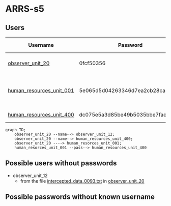 # ARRS-s5

## Users
| Username | Password | Name | Unlock time | Status |
|----------|----------|------|-------------|--------|
| [observer_unit_20](./Users/observer_unit_20.md) | 0fcf50356 | - | Start of the event | Solved |
| [human_resources_unit_001](./Users/human_resources_unit_001.md) | 5e065d5d04263346d7ea2cb28ca225a8 | - | some time before 18:20 GMT+1 | Solved |
| [human_resources_unit_400](./Users/human_resources_unit_400.md) | dc075e5a3d85be49b5035bbe7faebe89 | - | 18:30 GMT+1 | In progress |

```mermaid
graph TD;
    observer_unit_20 --name--> observer_unit_12;
    observer_unit_20 --name--> human_resources_unit_400;
    observer_unit_20 ----> human_resorces_unit_001;
    human_resorces_unit_001 --pass--> human_resources_unit_400
```

## Possible users without passwords
- observer_unit_12
    - from the file [intercepted_data_0093.txt](https://github.com/3ncy/ARRS-s5/blob/main/Users/observer_unit_20.md#file-intercepted_data_0093txt) in [observer_unit_20](https://github.com/3ncy/ARRS-s5/blob/main/Users/observer_unit_20.md)
  
## Possible passwords without known username
